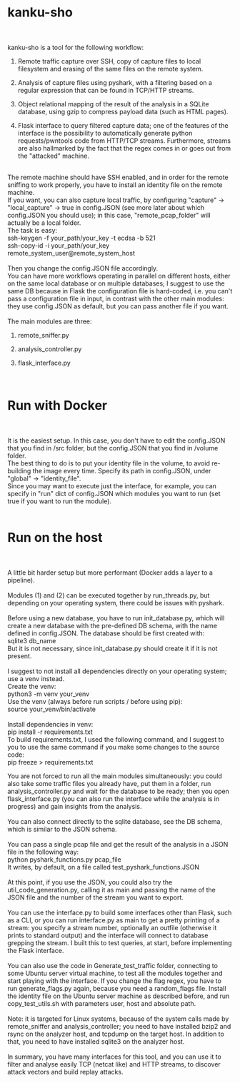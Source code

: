 # kanku-sho 
<br /> <br />
kanku-sho is a tool for the following workflow:
<br />
1) Remote traffic capture over SSH, copy of capture files to local filesystem and erasing of the same files on the remote system.

2) Analysis of capture files using pyshark, with a filtering based on a regular expression that can be found in TCP/HTTP streams.

3) Object relational mapping of the result of the analysis in a SQLite database, using gzip to compress payload data (such as HTML pages).

4) Flask interface to query filtered capture data; one of the features of the interface is the possibility to automatically generate python requests/pwntools code from HTTP/TCP streams. Furthermore, streams are also hallmarked by the fact that the regex comes in or goes out from the "attacked" machine.
<br />
The remote machine should have SSH enabled, and in order for the remote sniffing to work properly, you have to install an identity file on the remote machine.
<br />
If you want, you can also capture local traffic, by configuring "capture" -> "local_capture" -> true in config.JSON (see more later about which config.JSON you should use); in this case, "remote_pcap_folder" will actually be a local folder.
<br />
The task is easy:
<br />
ssh-keygen -f your_path/your_key -t ecdsa -b 521
<br />
ssh-copy-id -i your_path/your_key remote_system_user@remote_system_host
<br /> <br />
Then you change the config.JSON file accordingly.<br />
You can have more workflows operating in parallel on different hosts, either on the same local database or on multiple databases; I suggest to use the same DB because in Flask the configuration file is hard-coded, i.e. you can't pass a configuration file in input, in contrast with the other main modules: they use config.JSON as default, but you can pass another file if you want.
<br /> <br />
The main modules are three:

1) remote_sniffer.py

2) analysis_controller.py

3) flask_interface.py
<br />

# Run with Docker
<br /> <br />
It is the easiest setup. In this case, you don't have to edit the config.JSON that you find in /src folder, but the config.JSON that you find in /volume folder.
<br />
The best thing to do is to put your identity file in the volume, to avoid re-building the image every time. Specify its path in config.JSON, under "global" -> "identity_file".
<br />
Since you may want to execute just the interface, for example, you can specify in "run" dict of config.JSON which modules you want to run (set true if you want to run the module).
<br /> <br />

# Run on the host
<br /> <br />
A little bit harder setup but more performant (Docker adds a layer to a pipeline).
<br /> <br />
Modules (1) and (2) can be executed together by run_threads.py, but depending on your operating system, there could be issues with pyshark.
<br /> <br />
Before using a new database, you have to run init_database.py, which will create a new database with the pre-defined DB schema, with the name defined in config.JSON. The database should be first created with: <br />
sqlite3 db_name <br />
But it is not necessary, since init_database.py should create it if it is not present.
<br /> <br />
I suggest to not install all dependencies directly on your operating system; use a venv instead.
<br />
Create the venv: <br />
python3 -m venv your_venv
<br /> Use the venv (always before run scripts / before using pip): <br />
source your_venv/bin/activate <br />
<br /> Install dependencies in venv: <br />
pip install -r requirements.txt
<br /> To build requirements.txt, I used the following command, and I suggest to you to use the same command if you make some changes to the source code:
<br />
pip freeze > requirements.txt <br />

You are not forced to run all the main modules simultaneously: you could also take some traffic files you already have, put them in a folder, run analysis_controller.py and wait for the database to be ready; then you open flask_interface.py (you can also run the interface while the analysis is in progress) and gain insights from the analysis.
<br /> <br />
You can also connect directly to the sqlite database, see the DB schema, which is similar to the JSON schema.
<br /> <br />
You can pass a single pcap file and get the result of the analysis in a JSON file in the following way: <br />
python pyshark_functions.py pcap_file <br />
It writes, by default, on a file called test_pyshark_functions.JSON
<br /> <br />
At this point, if you use the JSON, you could also try the util_code_generation.py, calling it as main and passing the name of the JSON file and the number of the stream you want to export.
<br /> <br />
You can use the interface.py to build some interfaces other than Flask, such as a CLI, or you can run interface.py as main to get a pretty printing of a stream: you specify a stream number, optionally an outfile (otherwise it prints to standard output) and the interface will connect to database grepping the stream. I built this to test queries, at start, before implementing the Flask interface.
<br /> <br />
You can also use the code in Generate_test_traffic folder, connecting to some Ubuntu server virtual machine, to test all the modules together and start playing with the interface. If you change the flag regex, you have to run generate_flags.py again, because you need a random_flags file. Install the identity file on the Ubuntu server machine as described before, and run copy_test_utils.sh with parameters user, host and absolute path.
<br /> <br />
Note: it is targeted for Linux systems, because of the system calls made by remote_sniffer and analysis_controller; you need to have installed bzip2 and rsync on the analyzer host, and tcpdump on the target host. In addition to that, you need to have installed sqlite3 on the analyzer host.
<br /> <br />
In summary, you have many interfaces for this tool, and you can use it to filter and analyse easily TCP (netcat like) and HTTP streams, to discover attack vectors and build replay attacks.
<br /> <br />
